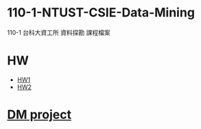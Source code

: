 # 110-1-NTUST-CSIE-Data-Mining
110-1 台科大資工所 資料探勘 課程檔案

# HW
* [HW1](homework1)
* [HW2](homework2)

# [DM project](DM%20project)

